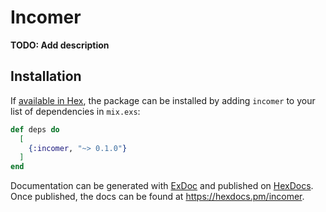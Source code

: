 # Incomer

**TODO: Add description**

## Installation

If [available in Hex](https://hex.pm/docs/publish), the package can be installed
by adding `incomer` to your list of dependencies in `mix.exs`:

```elixir
def deps do
  [
    {:incomer, "~> 0.1.0"}
  ]
end
```

Documentation can be generated with [ExDoc](https://github.com/elixir-lang/ex_doc)
and published on [HexDocs](https://hexdocs.pm). Once published, the docs can
be found at <https://hexdocs.pm/incomer>.

